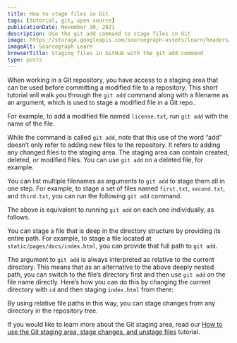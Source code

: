 ```yaml
---
title: How to stage files in Git
tags: [tutorial, git, open source]
publicationDate: November 30, 2021
description: Use the git add command to stage files in Git
image: https://storage.googleapis.com/sourcegraph-assets/learn/headers/sourcegraph-learn-07.png
imageAlt: Sourcegraph Learn
browserTitle: Staging files in GitHub with the git add command
type: posts
---
```


When working in a Git repository, you have access to a staging area that can be used before committing a modified file to a repository. This short tutorial will walk you through the `git add` command along with a filename as an argument, which is used to stage a modified file in a Git repo..

For example, to add a modified file named `license.txt`, run `git add` with the name of the file.

<PrismSyntaxHighlighter
input='git add license.txt'
language='bash'
/>

While the command is called `git add`, note that this use of the word “add” doesn’t only refer to adding new files to the repository. It refers to adding any changed files to the staging area. The staging area can contain created, deleted, or modified files. You can use `git add` on a deleted file, for example.

You can list multiple filenames as arguments to `git add` to stage them all in one step. For example, to stage a set of files named `first.txt`, `second.txt`, and `third.txt`, you can run the following `git add` command.

<PrismSyntaxHighlighter
input='git add first.txt second.txt third.txt'
language='bash'
/>

The above is equivalent to running `git add` on each one individually, as follows.

<PrismSyntaxHighlighter
input='git add first.txt
git add second.txt
git add third.txt'
language='bash'
/>

You can stage a file that is deep in the directory structure by providing its entire path. For example, to stage a file located at `static/pages/docs/index.html`, you can provide that full path to `git add`.

<PrismSyntaxHighlighter
input='git add static/pages/docs/index.html'
language='bash'
/>

The argument to `git add` is always interpreted as relative to the current directory. This means that as an alternative to the above deeply nested path, you can switch to the file’s directory first and then use `git add` on the file name directly. Here’s how you can do this by changing the current directory with `cd` and then staging `index.html` from there:

<PrismSyntaxHighlighter
input='cd static/pages/docs
git add index.html'
language='bash'
/>

By using relative file paths in this way, you can stage changes from any directory in the repository tree.

If you would like to learn more about the Git staging area, read our [How to use the Git staging area, stage changes, and unstage files](/how-to-stage-and-unstage-files-in-git) tutorial.